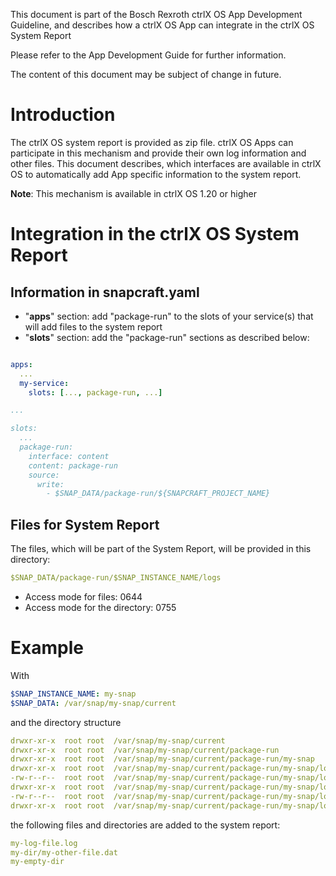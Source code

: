 This document is part of the Bosch Rexroth ctrlX OS App Development Guideline, and describes how a ctrlX OS App can integrate in the ctrlX OS System Report

Please refer to the App Development Guide for further information.

The content of this document may be subject of change in future.


# Introduction
The ctrlX OS system report is provided as zip file. ctrlX OS Apps can participate in this mechanism and provide their own log information and other files.
This document describes, which interfaces are available in ctrlX OS to automatically add App specific information to the system report.

**Note**: This mechanism is available in ctrlX OS 1.20 or higher

# Integration in the ctrlX OS System Report

## Information in snapcraft.yaml

- "**apps**" section: add "package-run" to the slots of your service(s) that will add files to the system report
- "**slots**" section: add the "package-run" sections as described below:

```yaml

apps:
  ...
  my-service:
    slots: [..., package-run, ...]

...

slots:
  ...
  package-run:
    interface: content
    content: package-run
    source:
      write:
        - $SNAP_DATA/package-run/${SNAPCRAFT_PROJECT_NAME}

```

## Files for System Report

The files, which will be part of the System Report, will be provided in this directory:

```yaml
$SNAP_DATA/package-run/$SNAP_INSTANCE_NAME/logs
```
- Access mode for files: 0644
- Access mode for the directory: 0755


# Example
With    
```yaml
$SNAP_INSTANCE_NAME: my-snap
$SNAP_DATA: /var/snap/my-snap/current
```
and the directory structure

```yaml
drwxr-xr-x  root root  /var/snap/my-snap/current
drwxr-xr-x  root root  /var/snap/my-snap/current/package-run
drwxr-xr-x  root root  /var/snap/my-snap/current/package-run/my-snap
drwxr-xr-x  root root  /var/snap/my-snap/current/package-run/my-snap/logs
-rw-r--r--  root root  /var/snap/my-snap/current/package-run/my-snap/logs/my-log-file.log
drwxr-xr-x  root root  /var/snap/my-snap/current/package-run/my-snap/logs/my-dir
-rw-r--r--  root root  /var/snap/my-snap/current/package-run/my-snap/logs/my-dir/my-other-file.dat
drwxr-xr-x  root root  /var/snap/my-snap/current/package-run/my-snap/logs/my-empty-dir
```
the following files and directories are added to the system report:

```yaml
my-log-file.log
my-dir/my-other-file.dat
my-empty-dir
```
